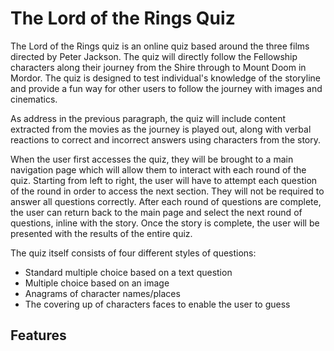 # The Lord of the Rings Quiz

The Lord of the Rings quiz is an online quiz based around the three films directed by Peter Jackson. The quiz will directly follow the Fellowship characters along their journey from the Shire through to Mount Doom in Mordor. The quiz is designed to test individual's knowledge of the storyline and provide a fun way for other users to follow the journey with images and cinematics.

As address in the previous paragraph, the quiz will include content extracted from the movies as the journey is played out, along with verbal reactions to correct and incorrect answers using characters from the story. 

When the user first accesses the quiz, they will be brought to a main navigation page which will allow them to interact with each round of the quiz. Starting from left to right, the user will have to attempt each question of the round in order to access the next section. They will not be required to answer all questions correctly. After each round of questions are complete, the user can return back to the main page and select the next round of questions, inline with the story. Once the story is complete, the user will be presented with the results of the entire quiz.

The quiz itself consists of four different styles of questions:
* Standard multiple choice based on a text question
* Multiple choice based on an image
* Anagrams of character names/places
* The covering up of characters faces to enable the user to guess

## **Features**
